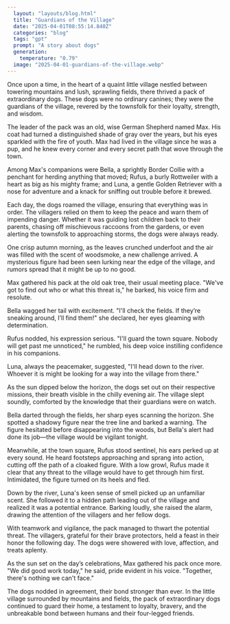 ```yaml
---
  layout: "layouts/blog.html"
  title: "Guardians of the Village"
  date: "2025-04-01T08:55:14.840Z"
  categories: "blog"
  tags: "gpt"
  prompt: "A story about dogs"
  generation: 
    temperature: "0.79"
  image: "2025-04-01-guardians-of-the-village.webp"
---
```

Once upon a time, in the heart of a quaint little village nestled between towering mountains and lush, sprawling fields, there thrived a pack of extraordinary dogs. These dogs were no ordinary canines; they were the guardians of the village, revered by the townsfolk for their loyalty, strength, and wisdom.

The leader of the pack was an old, wise German Shepherd named Max. His coat had turned a distinguished shade of gray over the years, but his eyes sparkled with the fire of youth. Max had lived in the village since he was a pup, and he knew every corner and every secret path that wove through the town.

Among Max's companions were Bella, a sprightly Border Collie with a penchant for herding anything that moved; Rufus, a burly Rottweiler with a heart as big as his mighty frame; and Luna, a gentle Golden Retriever with a nose for adventure and a knack for sniffing out trouble before it brewed.

Each day, the dogs roamed the village, ensuring that everything was in order. The villagers relied on them to keep the peace and warn them of impending danger. Whether it was guiding lost children back to their parents, chasing off mischievous raccoons from the gardens, or even alerting the townsfolk to approaching storms, the dogs were always ready.

One crisp autumn morning, as the leaves crunched underfoot and the air was filled with the scent of woodsmoke, a new challenge arrived. A mysterious figure had been seen lurking near the edge of the village, and rumors spread that it might be up to no good.

Max gathered his pack at the old oak tree, their usual meeting place. "We've got to find out who or what this threat is," he barked, his voice firm and resolute.

Bella wagged her tail with excitement. "I'll check the fields. If they’re sneaking around, I’ll find them!" she declared, her eyes gleaming with determination.

Rufus nodded, his expression serious. "I'll guard the town square. Nobody will get past me unnoticed," he rumbled, his deep voice instilling confidence in his companions.

Luna, always the peacemaker, suggested, "I'll head down to the river. Whoever it is might be looking for a way into the village from there."

As the sun dipped below the horizon, the dogs set out on their respective missions, their breath visible in the chilly evening air. The village slept soundly, comforted by the knowledge that their guardians were on watch.

Bella darted through the fields, her sharp eyes scanning the horizon. She spotted a shadowy figure near the tree line and barked a warning. The figure hesitated before disappearing into the woods, but Bella's alert had done its job—the village would be vigilant tonight.

Meanwhile, at the town square, Rufus stood sentinel, his ears perked up at every sound. He heard footsteps approaching and sprang into action, cutting off the path of a cloaked figure. With a low growl, Rufus made it clear that any threat to the village would have to get through him first. Intimidated, the figure turned on its heels and fled.

Down by the river, Luna's keen sense of smell picked up an unfamiliar scent. She followed it to a hidden path leading out of the village and realized it was a potential entrance. Barking loudly, she raised the alarm, drawing the attention of the villagers and her fellow dogs.

With teamwork and vigilance, the pack managed to thwart the potential threat. The villagers, grateful for their brave protectors, held a feast in their honor the following day. The dogs were showered with love, affection, and treats aplenty.

As the sun set on the day’s celebrations, Max gathered his pack once more. "We did good work today," he said, pride evident in his voice. "Together, there's nothing we can't face."

The dogs nodded in agreement, their bond stronger than ever. In the little village surrounded by mountains and fields, the pack of extraordinary dogs continued to guard their home, a testament to loyalty, bravery, and the unbreakable bond between humans and their four-legged friends.
